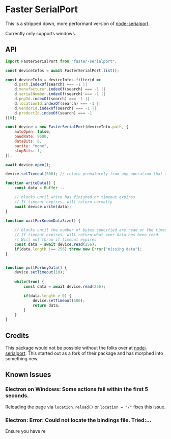 
# Faster SerialPort

This is a stripped down, more performant version of [node-serialport](https://github.com/serialport/node-serialport).

Currently only supports windows.

## API 
```js
import FasterSerialPort from "faster-serialport";

const deviceInfos = await FasterSerialPort.list();

const deviceInfo = deviceInfos.filter(d => 
    d.path.indexOf(search) === -1 ||
    d.manufacturer.indexOf(search) === -1 ||
    d.serialNumber.indexOf(search) === -1 ||
    d.pnpId.indexOf(search) === -1 ||
    d.locationId.indexOf(search) === -1 ||
    d.vendorId.indexOf(search) === -1 ||
    d.productId.indexOf(search) === -1
)[0];

const device = new FasterSerialPort(deviceInfo.path, {
    autoOpen: false,
    baudRate: 9600,
    dataBits: 8,
    parity: "none",
    stopBits: 1,
});

await device.open();

device.setTimeout(500); // return prematurely from any operation that takes longer than 500ms

function writeData() {
    const data = Buffer...

    // blocks until write has finished or timeout expires. 
    // If timeout expires, will return normally
    await device.write(data); 
}

function waitForKnownDataSize() {
    
    // blocks until the number of bytes specified are read or the timeout expires.
    // If timeout expires, will return what ever data has been read. 
    // Will not throw if timeout expires
    const data = await device.read(256); 
    if(data.length !== 256) throw new Error("missing data");
}


function pollForAnyData() {
    device.setTimeout(10);
    
    while(true) {
        const data = await device.read(256);

        if(data.length > 0) {
            device.setTimeout(500);
            return data;
        }
    }
}
```

## Credits

This package would not be possible without the folks over at [node-serialport](https://github.com/serialport/node-serialport). This started out
as a fork of their package and has morphed into something new.

## Known Issues

### Electron on Windows: Some actions fail within the first 5 seconds. 

Reloading the page via `location.reload()` or `location = "/"` fixes this issue.

### Electron: Error: Could not locate the bindings file. Tried:...

Ensure you have re